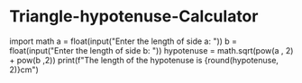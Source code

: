# Triangle-hypotenuse-Calculator
import math
a = float(input("Enter the length of side a: "))
b = float(input("Enter the length of side b: "))
hypotenuse = math.sqrt(pow(a , 2) + pow(b ,2))
print(f"The length of the hypotenuse is {round(hypotenuse, 2)}cm")
